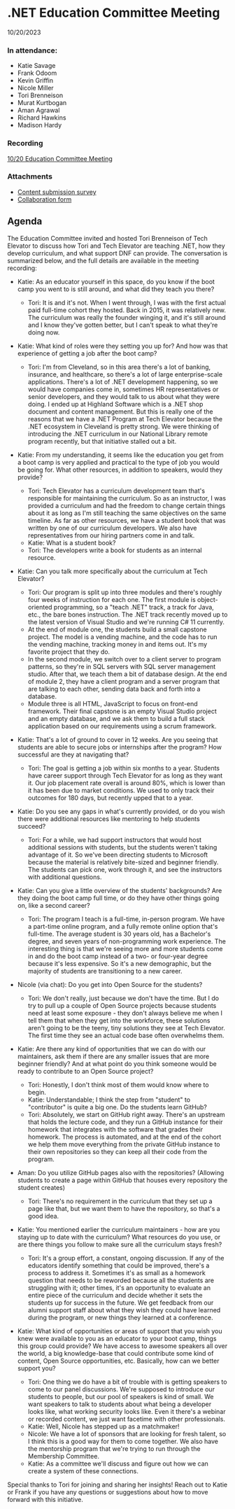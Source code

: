 # .NET Education Committee Meeting
10/20/2023

### In attendance:
* Katie Savage
* Frank Odoom
* Kevin Griffin
* Nicole Miller
* Tori Brenneison
* Murat Kurtbogan
* Aman Agrawal
* Richard Hawkins
* Madison Hardy

### Recording
[10/20 Education Committee Meeting](https://dotnetfoundation.sharepoint.com/:v:/g/EUMlBJSacxlEtH-hEWpfnmwBCcJxsCGo1UzoFi1y8uAXyg)

### Attachments
* [Content submission survey](https://forms.office.com/Pages/ResponsePage.aspx?id=3G8HFsH8FUqxyjLJolWQDm8F03uiB2VCoiyUmNsltiBUNVNVOFlCT01YTU9SNkxDVFBWUlJXVEs2Sy4u)
* [Collaboration form](https://forms.office.com/Pages/DesignPageV2.aspx?subpage=design&FormId=3G8HFsH8FUqxyjLJolWQDm8F03uiB2VCoiyUmNsltiBUNVNVOFlCT01YTU9SNkxDVFBWUlJXVEs2Sy4u&Token=717e75e6ec0448c2b83f288191ae5f04)

## Agenda
The Education Committee invited and hosted Tori Brenneison of Tech Elevator to discuss how Tori and Tech Elevator are teaching .NET, how they develop curriculum, and what support DNF can provide. The conversation is summarized below, and the full details are available in the meeting recording:

* Katie: As an educator yourself in this space, do you know if the boot camp you went to is still around, and what did they teach you there?
    * Tori: It is and it's not. When I went through, I was with the first actual paid full-time cohort they hosted. Back in 2015, it was relatively new. The curriculum was really the founder winging it, and it's still around and I know they've gotten better, but I can't speak to what they're doing now.

* Katie: What kind of roles were they setting you up for? And how was that experience of getting a job after the boot camp?
    * Tori: I'm from Cleveland, so in this area there's a lot of banking, insurance, and healthcare, so there's a lot of large enterprise-scale applications. There's a lot of .NET development happening, so we would have companies come in, sometimes HR representatives or senior developers, and they would talk to us about what they were doing. I ended up at Highland Software which is a .NET shop document and content management. But this is really one of the reasons that we have a .NET Program at Tech Elevator because the .NET ecosystem in Cleveland is pretty strong. We were thinking of introducing the .NET curriculum in our National Library remote program recently, but that initiative stalled out a bit.

* Katie: From my understanding, it seems like the education you get from a boot camp is very applied and practical to the type of job you would be going for. What other resources, in addition to speakers, would they provide?
    * Tori: Tech Elevator has a curriculum development team that's responsible for maintaining the curriculum. So as an instructor, I was provided a curriculum and had the freedom to change certain things about it as long as I'm still teaching the same objectives on the same timeline. As far as other resources, we have a student book that was written by one of our curriculum developers. We also have representatives from our hiring partners come in and talk.
    * Katie: What is a student book?
    * Tori: The developers write a book for students as an internal resource.

* Katie: Can you talk more specifically about the curriculum at Tech Elevator?
    * Tori: Our program is split up into three modules and there's roughly four weeks of instruction for each one. The first module is object-oriented programming, so a "teach .NET" track, a track for Java, etc., the bare bones instruction. The .NET track recently moved up to the latest version of Visual Studio and we're running C# 11 currently.
    * At the end of module one, the students build a small capstone project. The model is a vending machine, and the code has to run the vending machine, tracking money in and items out. It's my favorite project that they do.
    * In the second module, we switch over to a client server to program patterns, so they're in SQL servers with SQL server management studio. After that, we teach them a bit of database design. At the end of module 2, they have a client program and a server program that are talking to each other, sending data back and forth into a database.
    * Module three is all HTML, JavaScript to focus on front-end framework. Their final capstone is an empty Visual Studio project and an empty database, and we ask them to build a full stack application based on our requirements using a scrum framework.

* Katie: That's a lot of ground to cover in 12 weeks. Are you seeing that students are able to secure jobs or internships after the program? How successful are they at navigating that?
    * Tori: The goal is getting a job within six months to a year. Students have career support through Tech Elevator for as long as they want it. Our job placement rate overall is around 80%, which is lower than it has been due to market conditions. We used to only track their outcomes for 180 days, but recently upped that to a year.

* Katie: Do you see any gaps in what's currently provided, or do you wish there were additional resources like mentoring to help students succeed?
    * Tori: For a while, we had support instructors that would host additional sessions with students, but the students weren't taking advantage of it. So we've been directing students to Microsoft because the material is relatively bite-sized and beginner friendly. The students can pick one, work through it, and see the instructors with additional questions.

* Katie: Can you give a little overview of the students' backgrounds? Are they doing the boot camp full time, or do they have other things going on, like a second career?
    * Tori: The program I teach is a full-time, in-person program. We have a part-time online program, and a fully remote online option that's full-time. The average student is 30 years old, has a Bachelor's degree, and seven years of non-programming work experience. The interesting thing is that we're seeing more and more students come in and do the boot camp instead of a two- or four-year degree because it's less expensive. So it's a new demographic, but the majority of students are transitioning to a new career.

* Nicole (via chat): Do you get into Open Source for the students?
    * Tori: We don't really, just because we don't have the time. But I do try to pull up a couple of Open Source projects because students need at least some exposure - they don't always believe me when I tell them that when they get into the workforce, these solutions aren't going to be the teeny, tiny solutions they see at Tech Elevator. The first time they see an actual code base often overwhelms them.

* Katie: Are there any kind of opportunities that we can do with our maintainers, ask them if there are any smaller issues that are more beginner friendly? And at what point do you think someone would be ready to contribute to an Open Source project?
    * Tori: Honestly, I don't think most of them would know where to begin.
    * Katie: Understandable; I think the step from "student" to "contributor" is quite a big one. Do the students learn GitHub?
    * Tori: Absolutely, we start on GitHub right away. There's an upstream that holds the lecture code, and they run a GitHub instance for their homework that integrates with the software that grades their homework. The process is automated, and at the end of the cohort we help them move everything from the private GitHub instance to their own repositories so they can keep all their code from the program.

* Aman: Do you utilize GitHub pages also with the repositories? (Allowing students to create a page within GitHub that houses every repository the student creates)
    * Tori: There's no requirement in the curriculum that they set up a page like that, but we want them to have the repository, so that's a good idea.

* Katie: You mentioned earlier the curriculum maintainers - how are you staying up to date with the curriculum? What resources do you use, or are there things you follow to make sure all the curriculum stays fresh?
    * Tori: It's a group effort, a constant, ongoing discussion. If any of the educators identify something that could be improved, there's a process to address it. Sometimes it's as small as a homework question that needs to be reworded because all the students are struggling with it; other times, it's an opportunity to evaluate an entire piece of the curriculum and decide whether it sets the students up for success in the future. We get feedback from our alumni support staff about what they wish they could have learned during the program, or new things they learned at a conference.

* Katie: What kind of opportunities or areas of support that you wish you knew were available to you as an educator to your boot camp, things this group could provide? We have access to awesome speakers all over the world, a big knowledge-base that could contribute some kind of content, Open Source opportunities, etc. Basically, how can we better support you?
    * Tori: One thing we do have a bit of trouble with is getting speakers to come to our panel discussions. We're supposed to introduce our students to people, but our pool of speakers is kind of small. We want speakers to talk to students about what being a developer looks like, what working security looks like. Even it there's a webinar or recorded content, we just want facetime with other professionals.
    * Katie: Well, Nicole has stepped up as a matchmaker!
    * Nicole: We have a lot of sponsors that are looking for fresh talent, so I think this is a good way for them to come together. We also have the mentorship program that we're trying to run through the Membership Committee.
    * Katie: As a committee we'll discuss and figure out how we can create a system of these connections.

Special thanks to Tori for joining and sharing her insights! Reach out to Katie or Frank if you have any questions or suggestions about how to move forward with this initiative.

